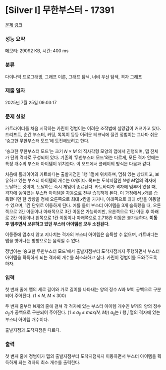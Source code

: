 # [Silver I] 무한부스터 - 17391 

[문제 링크](https://www.acmicpc.net/problem/17391) 

### 성능 요약

메모리: 29092 KB, 시간: 400 ms

### 분류

다이나믹 프로그래밍, 그래프 이론, 그래프 탐색, 너비 우선 탐색, 격자 그래프

### 제출 일자

2025년 7월 25일 09:03:17

### 문제 설명

<p>카트라이더를 처음 시작하는 카린이 정범이는 어려운 조작법에 실망감이 커져가고 있다. 드리프트, 순간 부스터, 커팅, 톡톡이 등등 어려운 테크닉에 질린 정범이는 그나마 쉬운 ‘숭고한 무한부스터 모드’에 도전해보려고 한다.</p>

<p>‘숭고한 무한부스터 모드’는 크기 <em>N × M</em> 의 직사각형 모양의 맵에서 진행되며, 맵 전체가 단위 격자로 구성되어 있다. 기존의 ‘무한부스터 모드’와는 다르게, 모든 격자 안에는 특정 개수의 부스터 아이템이 위치한다. 이 모드에서 플레이의 방식은 다음과 같다.</p>

<p>처음에 플레이어의 카트바디는 출발지점인 1행 1열에 위치하며, 멈춰 있는 상태이고, 보유하고 있는 부스터 아이템의 개수는 0개이다. 목표는 도착지점인 <em>N</em>행 <em>M</em>열의 격자에 도달하는 것이며, 도달하는 즉시 게임이 종료된다. 카트바디가 격자에 멈추어 있을 때, 격자에 놓여있는 부스터 아이템을 자동으로 전부 습득하게 된다. 이 과정에서 <em>x</em>개를 습득했다면 한 방향을 정해 오른쪽으로 최대 <em>x</em>칸을 가거나, 아래쪽으로 최대 <em>x</em>칸을 이동할 수 있으며, 1칸 단위로 이동하게 된다. 예를 들어 부스터 아이템을 3개 습득했을 때, 오른쪽으로 2칸 이동이나 아래쪽으로 3칸 이동은 가능하지만, 오른쪽으로 1칸 이동 후 아래로 2칸 이동이나 왼쪽으로 1칸 이동이나 아래쪽으로 2.718칸 이동은 불가능하다. <strong>이동 후 멈추면서 보유하고 있던 부스터 아이템은 모두 소진된다.</strong></p>

<p>이동중에 멈추지 않고 지나치는 격자의 부스터 아이템은 습득할 수 없으며, 카트바디는 맵을 벗어나는 방향으로는 움직일 수 없다.</p>

<p>정범이는 ‘숭고한 무한부스터 모드’에서 출발지점부터 도착지점까지 주행하면서 부스터 아이템을 획득하게 되는 격자의 개수를 최소화하고 싶다. 카린이 정범이를 도와주도록 하자.</p>

### 입력 

 <p>첫 번째 줄에 맵의 세로 길이와 가로 길이를 나타내는 양의 정수 <em>N</em>과 <em>M</em>이 공백으로 구분되어 주어진다. (1 ≤ <em>N, M</em> ≤ 300)</p>

<p>두 번째 줄부터 <em>N</em>개의 줄에 걸쳐 각 격자에 있는 부스터 아이템 개수인 <em>M</em>개의 양의 정수 <em>a<sub>ij</sub></em>가 공백으로 구분되어 주어진다. (1 ≤ <em>a<sub>ij</sub></em> ≤ <em>max(N, M)</em>) <em>a<sub>ij</sub></em>는 <em>i</em> 행 <em>j </em>열의 격자에 있는 부스터 아이템 개수이다.</p>

<p>출발지점과 도착지점은 다르다.</p>

### 출력 

 <p style="text-align:justify">첫 번째 줄에 정범이가 맵의 출발지점부터 도착지점까지 이동하면서 부스터 아이템을 획득하게 되는 격자의 최소 개수를 출력한다.</p>

